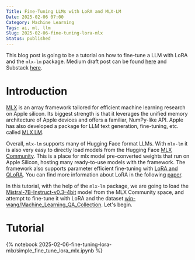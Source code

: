 ```yaml
---
Title: Fine-Tuning LLMs with LoRA and MLX-LM
Date: 2025-02-06 07:00
Category: Machine Learning
Tags: ai, ml, llm
Slug: 2025-02-06-fine-tuning-lora-mlx
Status: published
---
```


This blog post is going to be a tutorial on how to fine-tune a LLM with LoRA and the `mlx-lm` package.
Medium draft post can be found [here](https://medium.com/@levchevajoana/fine-tuning-llms-with-lora-and-mlx-lm-c0b143642deb) and Substack [here](https://joanalevtcheva.substack.com/p/780c0ba8-8dc3-461e-95cb-a65728f6c24b).

# Introduction

[MLX](https://opensource.apple.com/projects/mlx/) is an array framework tailored for efficient machine learning research on Apple silicon. Its biggest strength is that it leverages the unified memory architecture of Apple devices and offers a familiar, NumPy-like API. Apple has also developed a package for LLM text generation, fine-tuning, etc. called [MLX LM](https://github.com/ml-explore/mlx-examples/blob/main/llms/README.md).

Overall, `mlx-lm` supports many of Hugging Face format LLMs. With `mlx-lm` it is also very easy to directly load models from the Hugging Face [MLX Community](https://huggingface.co/mlx-community). This is a place for mlx model pre-converted weights that run on Apple Silicon, hosting many ready-to-use models with the framework. The framework also supports parameter efficient fine-tuning with [LoRA and QLoRA](https://github.com/ml-explore/mlx-examples/tree/main/lora). You can find more information about LoRA in the following [paper](https://arxiv.org/abs/2106.09685).

In this tutorial, with the help of the `mlx-lm` package, we are going to load the [Mistral-7B-Instruct-v0.3–4bit](https://medium.com/r/?url=https%3A%2F%2Fhuggingface.co%2Fmlx-community%2FMistral-7B-Instruct-v0.3-4bit) model from the MLX Community space, and attempt to fine-tune it with LoRA and the dataset [win-wang/Machine_Learning_QA_Collection](https://medium.com/r/?url=https%3A%2F%2Fhuggingface.co%2Fdatasets%2Fwin-wang%2FMachine_Learning_QA_Collection). Let's begin.

# Tutorial

{% notebook 2025-02-06-fine-tuning-lora-mlx/simple_fine_tune_lora_mlx.ipynb %}
